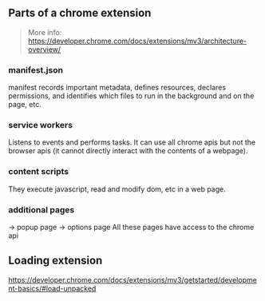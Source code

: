 ## Parts of a chrome extension
> More info: https://developer.chrome.com/docs/extensions/mv3/architecture-overview/
### manifest.json
manifest records important metadata, defines resources, declares permissions, and identifies which files to run in the background and on the page, etc.

### service workers
Listens to events and performs tasks. It can use all chrome apis but not the browser apis (it cannot directly interact with the contents of a webpage).

### content scripts
They execute javascript, read and modify dom, etc in a web page.

### additional pages
-> popup page
-> options page
All these pages have access to the chrome api

## Loading extension
https://developer.chrome.com/docs/extensions/mv3/getstarted/development-basics/#load-unpacked